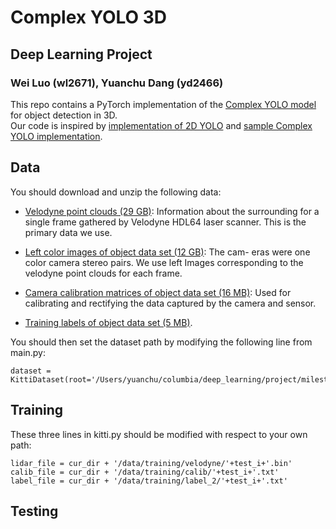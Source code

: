 # Complex YOLO 3D
## Deep Learning Project
### Wei Luo (wl2671), Yuanchu Dang (yd2466)
This repo contains a PyTorch implementation of the [Complex YOLO model](https://arxiv.org/pdf/1803.06199.pdf) for object detection in 3D.  
Our code is inspired by [implementation of 2D YOLO](https://github.com/marvis/pytorch-yolo2) and [sample Complex YOLO implementation](https://github.com/AI-liu/Complex-YOLO).   

## Data
You should download and unzip the following data:

* [Velodyne point clouds (29 GB)](http://www.cvlibs.net/download.php?file=data_object_velodyne.zip): Information about the
surrounding for a single frame gathered by Velodyne
HDL64 laser scanner. This is the primary data we use.

* [Left color images of object data set (12 GB)](http://www.cvlibs.net/download.php?file=data_object_image_2.zip): The cam-
eras were one color camera stereo pairs.  We use left
Images corresponding to the velodyne point clouds for
each frame.

* [Camera  calibration  matrices  of  object  data  set  (16
MB)](http://www.cvlibs.net/download.php?file=data_object_calib.zip): Used for calibrating and rectifying the data captured by the camera and sensor.

* [Training labels of object data set (5 MB)](http://www.cvlibs.net/download.php?file=data_object_label_2.zip).

You should then set the dataset path by modifying the following line from main.py:
```
dataset = KittiDataset(root='/Users/yuanchu/columbia/deep_learning/project/milestone/YOLO3D/data',set='train')
```
## Training
These three lines in kitti.py should be modified with respect to your own path:
```
lidar_file = cur_dir + '/data/training/velodyne/'+test_i+'.bin'
calib_file = cur_dir + '/data/training/calib/'+test_i+'.txt'
label_file = cur_dir + '/data/training/label_2/'+test_i+'.txt'
```
## Testing
